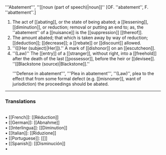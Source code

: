 '''Abatement''', ''[[noun (part of speech)|noun]]'' [OF. ''abatement'', F. ''abattement''.]

<ol>
<li>The act of [[abating]], or the state of being abated; a [[lessening]], [[diminution]], or reduction; removal or putting an end to; as, the ''abatement'' of a [[nuisance]] is the [[suppression]] [[thereof]].

<li> The amount abated; that which is taken away by way of reduction; [[deduction]]; [[decrease]]; a [[rebate]] or [[discount]] allowed.

<li> ''([[Her (subject)|Her]]).'' A mark of [[dishonor]] on an [[escutcheon]].

<li> ''(Law)'' The [[entry]] of a [[stranger]], without right, into a [[freehold]] after the death of the last [[possessor]], before the heir or [[devisee]]. ''[[Blackstone (source)|Blackstone]].''

'''Defense in abatement''', '''Plea in abatement''', ''(Law)'', plea to the effect that from some formal defect (e.g. [[misnomer]], want of jurisdiction) the proceedings should be abated.
</ol>

<HR> <P> <H3>Translations</H3><BR>• [[French]]: [[Réduction]]<BR>• [[German]]: [[Abnahme]]<BR>• [[Interlingua]]: [[Diminution]]<BR>• [[Italian]]: [[Riduzione]]<BR>• [[Portuguese]]: [[]]<BR>• [[Spanish]]: [[Disminución]]<BR>•